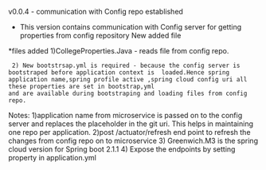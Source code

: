 v0.0.4 - communication with Config repo established
* This version contains communication with Config server for getting properties from config repository
New added file

*files added
	 1)CollegeProperties.Java - reads file from config repo.
	

	 2) New bootstrsap.yml is required - because the config server is bootstraped before application context is  loaded.Hence spring application name,spring profile active ,spring cloud config uri all these properties are set in bootstrap,yml
	and are available during bootstraping and loading files from config repo.

Notes: 
	1)application name from microservice is passed on to the config server and replaces the placeholder in the git      uri. This helps in maintaining one repo per application.
	2)post /actuator/refresh end point to refresh the changes from config repo on to microservice
	3) Greenwich.M3 is the spring cloud version for Spring boot 2.1.1
	4) Expose the endpoints by setting property in application.yml